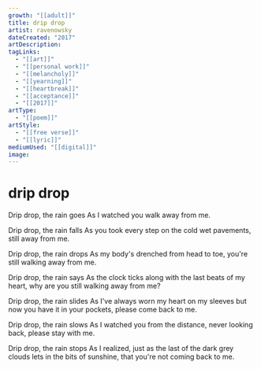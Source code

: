 ```yaml
---
growth: "[[adult]]"
title: drip drop
artist: ravenowsky
dateCreated: "2017"
artDescription:
tagLinks:
  - "[[art]]"
  - "[[personal work]]"
  - "[[melancholy]]"
  - "[[yearning]]"
  - "[[heartbreak]]"
  - "[[acceptance]]"
  - "[[2017]]"
artType:
  - "[[poem]]"
artStyle:
  - "[[free verse]]"
  - "[[lyric]]"
mediumUsed: "[[digital]]"
image:
---
```

# drip drop

Drip drop, the rain goes
As I watched you walk away from me.

Drip drop, the rain falls
As you took every step on the cold wet pavements,
still away from me.

Drip drop, the rain drops
As my body's drenched from head to toe,
you're still walking away from me.

Drip drop, the rain says
As the clock ticks along with the last beats of my heart,
why are you still walking away from me?

Drip drop, the rain slides
As I've always worn my heart on my sleeves but now you have it in your pockets,
please come back to me.

Drip drop, the rain slows
As I watched you from the distance, never looking back,
please stay with me.

Drip drop, the rain stops
As I realized,
just as the last of the dark grey clouds lets in the bits of sunshine,
that you're not coming back to me.

